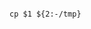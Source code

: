 <!-- usedin: [ _includes/_inlines/AddOns/common/add-ins-jobs/add-ins-jobs_default-values-v1.md] -->

```

cp $1 ${2:-/tmp}

```
